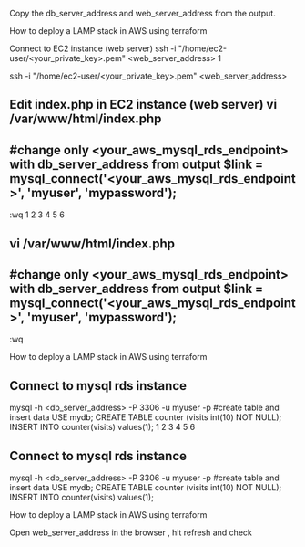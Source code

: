 Copy the db_server_address and web_server_address from the output.

How to deploy a LAMP stack in AWS using terraform

Connect to EC2 instance (web server)
ssh -i "/home/ec2-user/<your_private_key>.pem" <web_server_address>
1
	
ssh -i "/home/ec2-user/<your_private_key>.pem" <web_server_address>

Edit index.php in EC2 instance (web server)
vi /var/www/html/index.php
----------------------
#change only <your_aws_mysql_rds_endpoint> with db_server_address from output
$link = mysql_connect('<your_aws_mysql_rds_endpoint>', 'myuser', 'mypassword');
----------------------
:wq
1
2
3
4
5
6
	
vi /var/www/html/index.php
----------------------
#change only <your_aws_mysql_rds_endpoint> with db_server_address from output
$link = mysql_connect('<your_aws_mysql_rds_endpoint>', 'myuser', 'mypassword');
----------------------
:wq

How to deploy a LAMP stack in AWS using terraform
## Connect to mysql rds instance
mysql -h <db_server_address> -P 3306 -u myuser -p
#create table and insert data
USE mydb;
CREATE TABLE counter (visits int(10) NOT NULL);
INSERT INTO counter(visits) values(1);
1
2
3
4
5
6
	
## Connect to mysql rds instance
mysql -h <db_server_address> -P 3306 -u myuser -p
#create table and insert data
USE mydb;
CREATE TABLE counter (visits int(10) NOT NULL);
INSERT INTO counter(visits) values(1);

How to deploy a LAMP stack in AWS using terraform

Open web_server_address in the browser , hit refresh and check
